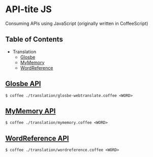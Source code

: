 # API-tite JS
Consuming APIs using JavaScript (originally written in CoffeeScript) 


## Table of Contents

* Translation
    * [Glosbe](#glosbe_api)
    * [MyMemory](#mymemory_api)
    * [WordReference](#wordreference_api)


## [Glosbe API](https://glosbe.com/a-api)

`$ coffee ./translation/glosbe-webtranslate.coffee <WORD>`


## [MyMemory API](http://mymemory.translated.net/doc/spec.php)

`$ coffee ./translation/mymemory.coffee <WORD>`


## [WordReference API](http://www.wordreference.com/docs/api.aspx)

`$ coffee ./translation/wordreference.coffee <WORD>`
